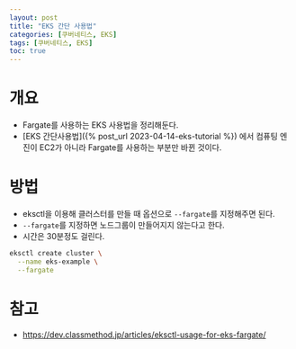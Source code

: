 ```yaml
---
layout: post
title: "EKS 간단 사용법"
categories: [쿠버네티스, EKS]
tags: [쿠버네티스, EKS]
toc: true
---
```



# 개요 
- Fargate를 사용하는 EKS 사용법을 정리해둔다.
- [EKS 간단사용법]({% post_url 2023-04-14-eks-tutorial %}) 에서 컴퓨팅 엔진이 EC2가 아니라 Fargate를 사용하는 부분만 바뀐 것이다. 

# 방법
- eksctl을 이용해 클러스터를 만들 때 옵션으로 `--fargate`를 지정해주면 된다. 
- `--fargate`를 지정하면 노드그룹이 만들어지지 않는다고 한다. 
- 시간은 30분정도 걸린다. 

```sh
eksctl create cluster \
  --name eks-example \
  --fargate
```



# 참고
- https://dev.classmethod.jp/articles/eksctl-usage-for-eks-fargate/